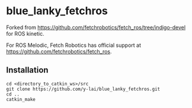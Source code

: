 # blue_lanky_fetchros
Forked from https://github.com/fetchrobotics/fetch_ros/tree/indigo-devel for ROS kinetic.

For ROS Melodic, Fetch Robotics has official support at https://github.com/fetchrobotics/fetch_ros.

## Installation ##
```
cd <directory_to_catkin_ws>/src
git clone https://github.com/y-lai/blue_lanky_fetchros.git
cd ..
catkin_make
```
